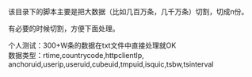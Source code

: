 该目录下的脚本主要是把大数据（比如几百万条，几千万条）切割，切成n份。

有必要的时候切割，方便下面处理。

个人测试：300+W条的数据在txt文件中直接处理就OK  
数据类型：rtime,countrycode,httpclientIp, anchoruid,userip,useruid,cubeuid,tmpuid,isquic,tsbw,tsinterval 
